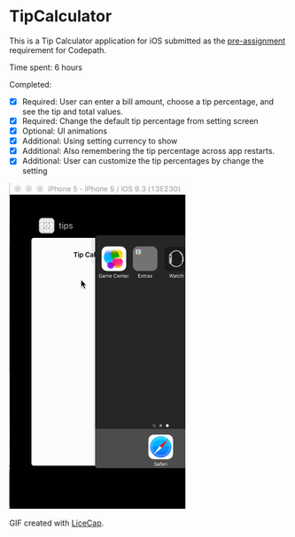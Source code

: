 # TipCalculator

This is a Tip Calculator application for iOS submitted as the [pre-assignment](https://gist.github.com/timothy1ee/7747214) requirement for Codepath.

Time spent: 6 hours

Completed:

* [x] Required: User can enter a bill amount, choose a tip percentage, and see the tip and total values.
* [x] Required: Change the default tip percentage from setting screen
* [x] Optional: UI animations
* [x] Additional: Using setting currency to show
* [x] Additional: Also remembering the tip percentage across app restarts.
* [x] Additional: User can customize the tip percentages by change the setting

![Video Walkthrough](tipCap.gif)

GIF created with [LiceCap](http://www.cockos.com/licecap/).
